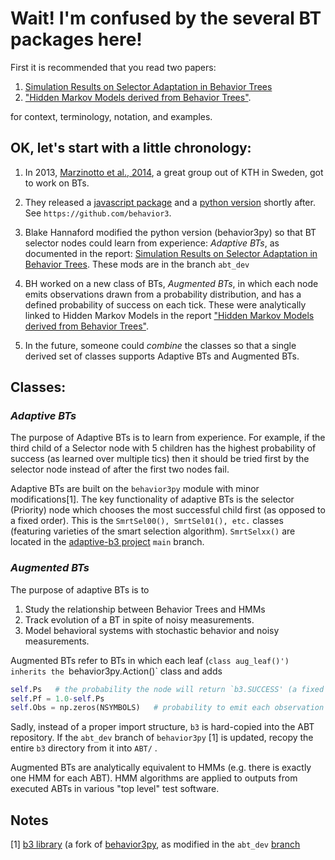 # Wait!  I'm confused by the several BT packages here!
First it is recommended that you read two papers:

1. [Simulation Results on Selector Adaptation in Behavior Trees](https://arxiv.org/pdf/1606.09219)
1. ["Hidden Markov Models derived from Behavior Trees"](https://arxiv.org/pdf/1907.10029.pdf).
    
for context, terminology, notation, and examples. 

## OK, let's start with a little chronology:


1. In 2013, [Marzinotto et al., 2014](http://www.csc.kth.se/~miccol/Michele_Colledanchise/Publications_files/2013_ICRA_mcko.pdf), a great group out of KTH in Sweden, got to work on BTs.
    
2. They released a [javascript package](https://github.com/behavior3/behavior3js) and a [python version](https://github.com/behavior3/behavior3py) shortly after. See `https://github.com/behavior3`.
    
3. Blake Hannaford modified the python version (behavior3py) so that BT selector nodes could learn from experience: *Adaptive BTs*, as documented  in the report: 
    [Simulation Results on Selector Adaptation in Behavior Trees](https://arxiv.org/pdf/1606.09219). These 
    mods are in the branch `abt_dev`
    
4. BH worked on a new class of BTs, *Augmented BTs*, in which each node emits observations drawn from     a probability distribution, and has a defined probability of success on each tick.  These were 
    analytically linked to Hidden Markov Models in the report ["Hidden Markov Models derived from Behavior Trees"](https://arxiv.org/pdf/1907.10029.pdf).
    
 5. In the future, someone could *combine* the classes so that a single derived set of classes supports Adaptive BTs and Augmented BTs.


## Classes:

### *Adaptive BTs* 

The purpose of Adaptive BTs is to learn from experience.  For example, if the third
child of a Selector node with 5 children has the highest probability of success (as learned over multiple tics) then it should be tried first by the selector node instead of
 after the first two nodes fail.
 
 Adaptive BTs  are built on the `behavior3py` module with minor modifications[1].   The key functionality of adaptive BTs is the selector (Priority) node which chooses the most successful child first (as opposed to a fixed order).  This is the `SmrtSel00(), SmrtSel01(), etc.` classes (featuring varieties of the smart selection algorithm). `SmrtSelxx()` are located in the [adaptive-b3 project](https://github.com/collaborative-robotics/adaptive-b3) `main` branch.

### *Augmented BTs* 
The purpose of adaptive BTs is to
1. Study the relationship between Behavior Trees and HMMs
2. Track evolution of a BT in spite of noisy measurements. 
3. Model behavioral systems with stochastic behavior and noisy measurements.

Augmented BTs refer to BTs in which each leaf (`class aug_leaf()') inherits the `behavior3py.Action()` class and adds

```python
self.Ps   # the probability the node will return `b3.SUCCESS' (a fixed param)
self.Pf = 1.0-self.Ps
self.Obs = np.zeros(NSYMBOLS)   # probability to emit each observation symbol in that state.
```

Sadly, instead of a proper import structure, `b3` is hard-copied into the ABT repository.   If 
the `abt_dev` branch of `behavior3py` [1] is updated, recopy the entire `b3` directory from it into `ABT/` .

Augmented BTs are analytically equivalent to HMMs (e.g. there is exactly one HMM for each ABT).  HMM algorithms are applied to outputs from executed ABTs in various "top level" test software.


## Notes
[1] [b3 library](https://github.com/collaborative-robotics/behavior3py) (a fork of [behavior3py](https://github.com/behavior3/behavior3py), as modified in the `abt_dev` [branch](https://github.com/collaborative-robotics/behavior3py/tree/abt_dev)   
